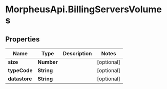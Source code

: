 # MorpheusApi.BillingServersVolumes

## Properties

Name | Type | Description | Notes
------------ | ------------- | ------------- | -------------
**size** | **Number** |  | [optional] 
**typeCode** | **String** |  | [optional] 
**datastore** | **String** |  | [optional] 


